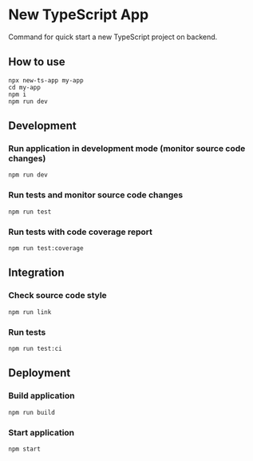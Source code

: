 # New TypeScript App

Command for quick start a new TypeScript project on backend.

## How to use

```
npx new-ts-app my-app
cd my-app
npm i 
npm run dev
```

## Development

### Run application in development mode (monitor source code changes)

```
npm run dev
```

### Run tests and monitor source code changes
```
npm run test
```


### Run tests with code coverage report
```
npm run test:coverage
```

## Integration

### Check source code style
```
npm run link
```

### Run tests
```
npm run test:ci
```


## Deployment

### Build application
```
npm run build
```

### Start application
```
npm start
```
